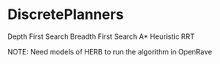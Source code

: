 # DiscretePlanners
Depth First Search
Breadth First Search
A*
Heuristic RRT

NOTE: Need models of HERB to run the algorithm in OpenRave
